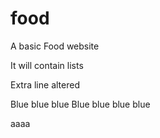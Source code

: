 # food
A basic Food website

It will contain lists

Extra line altered

Blue blue blue
Blue blue blue blue

aaaa

